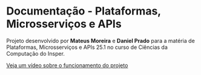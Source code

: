 # Documentação - Plataformas, Microsserviços e APIs

Projeto desenvolvido por **Mateus Moreira** e **Daniel Prado** para a matéria de Plataformas, Microsserviços e APIs 25.1 no curso de Ciências da Computação do Insper.

[Veja um vídeo sobre o funcionamento do projeto](https://youtu.be/RlekHruHwug)